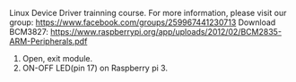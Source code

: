 Linux Device Driver trainning course. 
For more information, please visit our group: https://www.facebook.com/groups/259967441230713
Download BCM3827: https://www.raspberrypi.org/app/uploads/2012/02/BCM2835-ARM-Peripherals.pdf
1. Open, exit module.
2. ON-OFF LED(pin 17) on Raspberry pi 3.


